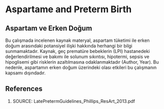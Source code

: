 # Aspartame and Preterm Birth

## Aspartam ve Erken Doğum

Bu çalışmada incelenen kaynak materyal, aspartam tüketimi ile erken doğum arasındaki potansiyel ilişki hakkında herhangi bir bilgi sunmamaktadır. Kaynak, geç prematüre bebeklerin (LPI) hastanedeki değerlendirilmesi ve bakımı ile solunum sıkıntısı, hipotermi, sepsis ve hipoglisemi gibi risklerin azaltılmasına odaklanmaktadır (Author, Year). Bu nedenle, aspartamın erken doğum üzerindeki olası etkileri bu çalışmanın kapsamı dışındadır.


## References

1. SOURCE: LatePretermGuidelines_Phillips_ResArt_2013.pdf
